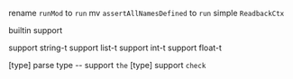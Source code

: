 rename `runMod` to `run`
mv `assertAllNamesDefined` to `run`
simple `ReadbackCtx`

builtin support

support string-t
support list-t
support int-t
support float-t

[type] parse type -- support `the`
[type] support `check`
